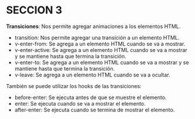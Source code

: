 # SECCION 3

**Transiciones**: Nos permite agregar animaciones a los elementos HTML.

- transition: Nos permite agregar una transición a un elemento HTML.
- v-enter-from: Se agrega a un elemento HTML cuando se va a mostrar.
- v-enter-active: Se agrega a un elemento HTML cuando se va a mostrar y se mantiene hasta que termina la transición.
- v-enter-to: Se agrega a un elemento HTML cuando se va a mostrar y se mantiene hasta que termina la transición.
- v-leave: Se agrega a un elemento HTML cuando se va a ocultar.

También se puede utilizar los hooks de las transiciones:

- before-enter: Se ejecuta antes de que se muestre el elemento.
- enter: Se ejecuta cuando se va a mostrar el elemento.
- after-enter: Se ejecuta cuando se termina de mostrar el elemento.
